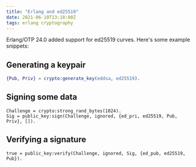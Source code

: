 ```yaml
---
title: "Erlang and ed25519"
date: 2021-06-10T13:18:00Z
tags: erlang cryptography
---
```


Erlang/OTP 24.0 added support for ed25519 curves. Here's some example snippets:

## Generating a keypair

```erlang
{Pub, Priv} = crypto:generate_key(eddsa, ed25519).
```

## Signing some data

```
Challenge = crypto:strong_rand_bytes(1024).
Sig = public_key:sign(Challenge, ignored, {ed_pri, ed25519, Pub, Priv}, []).
```

## Verifying a signature

```
true = public_key:verify(Challenge, ignored, Sig, {ed_pub, ed25519, Pub}).
```
